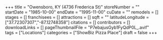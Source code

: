 +++
title = "Owensboro, KY (4736 Frederica St)"
storeNumber = ""
startDate = "1985-10-00"
endDate = "1995-11-00"
cuDate = ""
remodels = []
stages = []
franchisees = []
attractions = []
sqft = ""
latitudeLongitude = ["37.72307307","-87.12748358"]
citations = []
contributors = []
downloadLinks = []
pageThumbnailFile = "P7ebajusGyb1FyQdP0L_.avif"
tags = ["Locations"]
categories = ["ShowBiz Pizza Place"]
draft = false
+++
